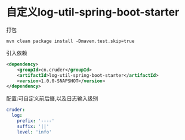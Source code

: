 # 自定义log-util-spring-boot-starter
打包
```shell
mvn clean package install -Dmaven.test.skip=true
```
引入依赖

```xml
<dependency>
    <groupId>cn.cruder</groupId>
    <artifactId>log-util-spring-boot-starter</artifactId>
    <version>1.0.0-SNAPSHOT</version>
</dependency>
```

配置:可自定义前后缀,以及日志输入级别

```yaml
cruder:
  log:
    prefix: '----'
    suffix: '||'
    level: 'info'
```